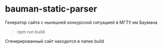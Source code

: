 # bauman-static-parser
Генератор сайта с нынешней конкурсной ситуацией в МГТУ им Баумана

> npm run build

Сгенерированный сайт находится в папке build
